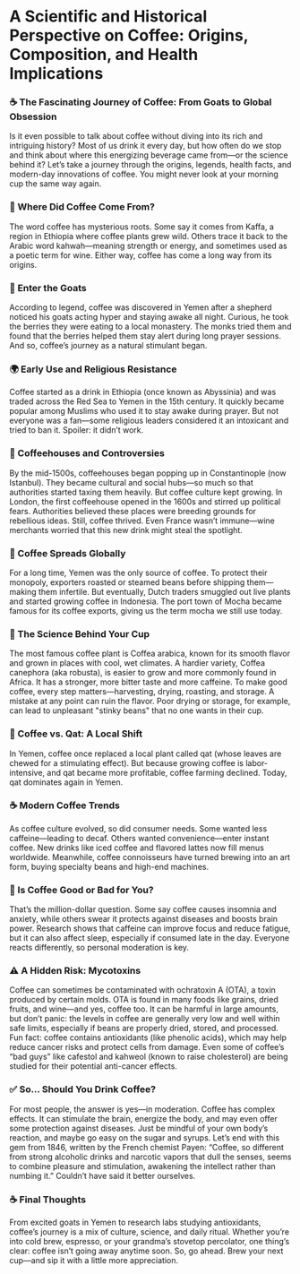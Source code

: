 # A Scientific and Historical Perspective on Coffee: Origins, Composition, and Health Implications

### ☕ The Fascinating Journey of Coffee: From Goats to Global Obsession
Is it even possible to talk about coffee without diving into its rich and intriguing history? Most of us drink it every day, but how often do we stop and think about where this energizing beverage came from—or the science behind it?
Let’s take a journey through the origins, legends, health facts, and modern-day innovations of coffee. You might never look at your morning cup the same way again.

### 🌱 Where Did Coffee Come From?
The word coffee has mysterious roots. Some say it comes from Kaffa, a region in Ethiopia where coffee plants grew wild. Others trace it back to the Arabic word kahwah—meaning strength or energy, and sometimes used as a poetic term for wine. Either way, coffee has come a long way from its origins.

### 🐐 Enter the Goats
According to legend, coffee was discovered in Yemen after a shepherd noticed his goats acting hyper and staying awake all night. Curious, he took the berries they were eating to a local monastery. The monks tried them and found that the berries helped them stay alert during long prayer sessions. And so, coffee’s journey as a natural stimulant began.

### 🌍 Early Use and Religious Resistance
Coffee started as a drink in Ethiopia (once known as Abyssinia) and was traded across the Red Sea to Yemen in the 15th century. It quickly became popular among Muslims who used it to stay awake during prayer. But not everyone was a fan—some religious leaders considered it an intoxicant and tried to ban it.
Spoiler: it didn’t work.

### 🕌 Coffeehouses and Controversies
By the mid-1500s, coffeehouses began popping up in Constantinople (now Istanbul). They became cultural and social hubs—so much so that authorities started taxing them heavily. But coffee culture kept growing.
In London, the first coffeehouse opened in the 1600s and stirred up political fears. Authorities believed these places were breeding grounds for rebellious ideas. Still, coffee thrived. Even France wasn’t immune—wine merchants worried that this new drink might steal the spotlight.

### 🌊 Coffee Spreads Globally
For a long time, Yemen was the only source of coffee. To protect their monopoly, exporters roasted or steamed beans before shipping them—making them infertile. But eventually, Dutch traders smuggled out live plants and started growing coffee in Indonesia.
The port town of Mocha became famous for its coffee exports, giving us the term mocha we still use today.

### 🧪 The Science Behind Your Cup
The most famous coffee plant is Coffea arabica, known for its smooth flavor and grown in places with cool, wet climates. A hardier variety, Coffea canephora (aka robusta), is easier to grow and more commonly found in Africa. It has a stronger, more bitter taste and more caffeine.
To make good coffee, every step matters—harvesting, drying, roasting, and storage. A mistake at any point can ruin the flavor. Poor drying or storage, for example, can lead to unpleasant "stinky beans" that no one wants in their cup.

### 💸 Coffee vs. Qat: A Local Shift
In Yemen, coffee once replaced a local plant called qat (whose leaves are chewed for a stimulating effect). But because growing coffee is labor-intensive, and qat became more profitable, coffee farming declined. Today, qat dominates again in Yemen.

### ☕ Modern Coffee Trends
As coffee culture evolved, so did consumer needs. Some wanted less caffeine—leading to decaf. Others wanted convenience—enter instant coffee. New drinks like iced coffee and flavored lattes now fill menus worldwide. Meanwhile, coffee connoisseurs have turned brewing into an art form, buying specialty beans and high-end machines.

### 🧬 Is Coffee Good or Bad for You?
That’s the million-dollar question. Some say coffee causes insomnia and anxiety, while others swear it protects against diseases and boosts brain power.
Research shows that caffeine can improve focus and reduce fatigue, but it can also affect sleep, especially if consumed late in the day. Everyone reacts differently, so personal moderation is key.

### ⚠️ A Hidden Risk: Mycotoxins
Coffee can sometimes be contaminated with ochratoxin A (OTA), a toxin produced by certain molds. OTA is found in many foods like grains, dried fruits, and wine—and yes, coffee too. It can be harmful in large amounts, but don’t panic: the levels in coffee are generally very low and well within safe limits, especially if beans are properly dried, stored, and processed.
Fun fact: coffee contains antioxidants (like phenolic acids), which may help reduce cancer risks and protect cells from damage. Even some of coffee’s “bad guys” like cafestol and kahweol (known to raise cholesterol) are being studied for their potential anti-cancer effects.

### ✅ So… Should You Drink Coffee?
For most people, the answer is yes—in moderation. Coffee has complex effects. It can stimulate the brain, energize the body, and may even offer some protection against diseases. Just be mindful of your own body’s reaction, and maybe go easy on the sugar and syrups.
Let’s end with this gem from 1846, written by the French chemist Payen:
“Coffee, so different from strong alcoholic drinks and narcotic vapors that dull the senses, seems to combine pleasure and stimulation, awakening the intellect rather than numbing it.”
Couldn’t have said it better ourselves.

### ☕ Final Thoughts
From excited goats in Yemen to research labs studying antioxidants, coffee’s journey is a mix of culture, science, and daily ritual. Whether you’re into cold brew, espresso, or your grandma’s stovetop percolator, one thing’s clear: coffee isn’t going away anytime soon.
So, go ahead. Brew your next cup—and sip it with a little more appreciation.
